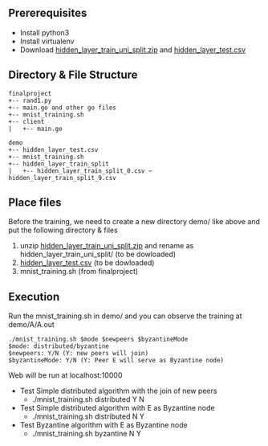 ## Prererequisites
- Install python3
- Install virtualenv
- Download [hidden_layer_train_uni_split.zip](https://drive.google.com/file/d/1oTq_px8un_yL4BYwsNcJqofRpIYFtV3w/view?fbclid=IwAR1LnWR7-cQ_SE0BnR462n2J-aYml00GFNHmaYB99jbLZ9pNCpEYf0AXiIE) and  [hidden_layer_test.csv](https://drive.google.com/file/d/1wvjx4Vo_n37WjRdSGoAgQX4_vXHhc5KS/view?usp=sharing)
## Directory & File Structure
```
finalproject
+-- rand1.py
+-- main.go and other go files
+-- mnist_training.sh
+-- client
|   +-- main.go

demo
+-- hidden_layer_test.csv
+-- mnist_training.sh
+-- hidden_layer_train_split
|   +-- hidden_layer_train_split_0.csv ~ hidden_layer_train_split_9.csv
```
## Place files
Before the training, we need to create a new directory demo/ like above and put the following directory & files
1. unzip [hidden_layer_train_uni_split.zip](https://drive.google.com/file/d/1oTq_px8un_yL4BYwsNcJqofRpIYFtV3w/view?fbclid=IwAR1LnWR7-cQ_SE0BnR462n2J-aYml00GFNHmaYB99jbLZ9pNCpEYf0AXiIE) and rename as hidden_layer_train_uni_split/ (to be dowloaded)
2. [hidden_layer_test.csv](https://drive.google.com/file/d/1wvjx4Vo_n37WjRdSGoAgQX4_vXHhc5KS/view?usp=sharing) (to be dowloaded)
3. mnist_training.sh (from finalproject)


## Execution
Run the mnist_training.sh in demo/ and you can observe the training at demo/A/A.out

```
./mnist_training.sh $mode $newpeers $byzantineMode
$mode: distributed/byzantine 
$newpeers: Y/N (Y: new peers will join)
$byzantineMode: Y/N (Y: Peer E will serve as Byzantine node)
```
Web will be run at localhost:10000

- Test Simple distributed algorithm with the join of new peers
  - ./mnist_training.sh distributed Y N
- Test Simple distributed algorithm with E as Byzantine node
  - ./mnist_training.sh distributed N Y
- Test Byzantine algorithm with E as Byzantine node
  - ./mnist_training.sh byzantine N Y


